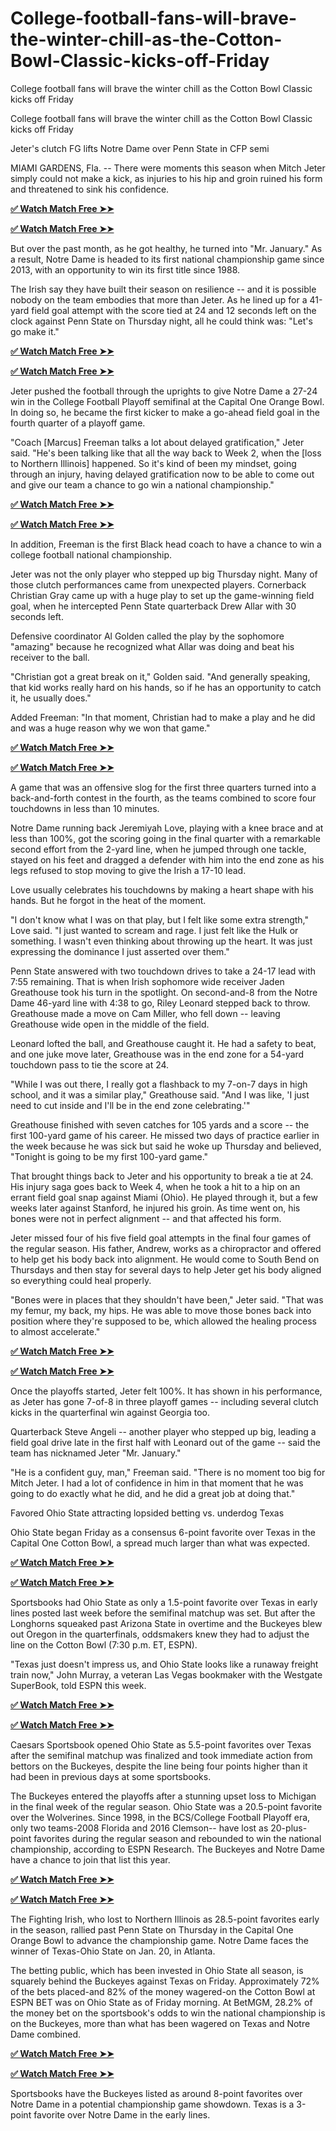 # College-football-fans-will-brave-the-winter-chill-as-the-Cotton-Bowl-Classic-kicks-off-Friday
College football fans will brave the winter chill as the Cotton Bowl Classic kicks off Friday

College football fans will brave the winter chill as the Cotton Bowl Classic kicks off Friday


Jeter's clutch FG lifts Notre Dame over Penn State in CFP semi

MIAMI GARDENS, Fla. -- There were moments this season when Mitch Jeter simply could not make a kick, as injuries to his hip and groin ruined his form and threatened to sink his confidence.

**[✅ Watch Match Free ➤➤](https://offerjunkis.com/all-gift-mashitola/)**

**[✅ Watch Match Free ➤➤](https://offerjunkis.com/all-gift-mashitola/)**


But over the past month, as he got healthy, he turned into "Mr. January." As a result, Notre Dame is headed to its first national championship game since 2013, with an opportunity to win its first title since 1988.

The Irish say they have built their season on resilience -- and it is possible nobody on the team embodies that more than Jeter. As he lined up for a 41-yard field goal attempt with the score tied at 24 and 12 seconds left on the clock against Penn State on Thursday night, all he could think was: "Let's go make it."


**[✅ Watch Match Free ➤➤](https://offerjunkis.com/all-gift-mashitola/)**

**[✅ Watch Match Free ➤➤](https://offerjunkis.com/all-gift-mashitola/)**


Jeter pushed the football through the uprights to give Notre Dame a 27-24 win in the College Football Playoff semifinal at the Capital One Orange Bowl. In doing so, he became the first kicker to make a go-ahead field goal in the fourth quarter of a playoff game.

"Coach [Marcus] Freeman talks a lot about delayed gratification," Jeter said. "He's been talking like that all the way back to Week 2, when the [loss to Northern Illinois] happened. So it's kind of been my mindset, going through an injury, having delayed gratification now to be able to come out and give our team a chance to go win a national championship."


**[✅ Watch Match Free ➤➤](https://offerjunkis.com/all-gift-mashitola/)**

**[✅ Watch Match Free ➤➤](https://offerjunkis.com/all-gift-mashitola/)**



In addition, Freeman is the first Black head coach to have a chance to win a college football national championship.

Jeter was not the only player who stepped up big Thursday night. Many of those clutch performances came from unexpected players. Cornerback Christian Gray came up with a huge play to set up the game-winning field goal, when he intercepted Penn State quarterback Drew Allar with 30 seconds left.

Defensive coordinator Al Golden called the play by the sophomore "amazing" because he recognized what Allar was doing and beat his receiver to the ball.

"Christian got a great break on it," Golden said. "And generally speaking, that kid works really hard on his hands, so if he has an opportunity to catch it, he usually does."

Added Freeman: "In that moment, Christian had to make a play and he did and was a huge reason why we won that game."



**[✅ Watch Match Free ➤➤](https://offerjunkis.com/all-gift-mashitola/)**

**[✅ Watch Match Free ➤➤](https://offerjunkis.com/all-gift-mashitola/)**

A game that was an offensive slog for the first three quarters turned into a back-and-forth contest in the fourth, as the teams combined to score four touchdowns in less than 10 minutes.

Notre Dame running back Jeremiyah Love, playing with a knee brace and at less than 100%, got the scoring going in the final quarter with a remarkable second effort from the 2-yard line, when he jumped through one tackle, stayed on his feet and dragged a defender with him into the end zone as his legs refused to stop moving to give the Irish a 17-10 lead.

Love usually celebrates his touchdowns by making a heart shape with his hands. But he forgot in the heat of the moment.

"I don't know what I was on that play, but I felt like some extra strength," Love said. "I just wanted to scream and rage. I just felt like the Hulk or something. I wasn't even thinking about throwing up the heart. It was just expressing the dominance I just asserted over them."

Penn State answered with two touchdown drives to take a 24-17 lead with 7:55 remaining. That is when Irish sophomore wide receiver Jaden Greathouse took his turn in the spotlight. On second-and-8 from the Notre Dame 46-yard line with 4:38 to go, Riley Leonard stepped back to throw. Greathouse made a move on Cam Miller, who fell down -- leaving Greathouse wide open in the middle of the field.

Leonard lofted the ball, and Greathouse caught it. He had a safety to beat, and one juke move later, Greathouse was in the end zone for a 54-yard touchdown pass to tie the score at 24.

"While I was out there, I really got a flashback to my 7-on-7 days in high school, and it was a similar play," Greathouse said. "And I was like, 'I just need to cut inside and I'll be in the end zone celebrating.'"

Greathouse finished with seven catches for 105 yards and a score -- the first 100-yard game of his career. He missed two days of practice earlier in the week because he was sick but said he woke up Thursday and believed, "Tonight is going to be my first 100-yard game."

That brought things back to Jeter and his opportunity to break a tie at 24. His injury saga goes back to Week 4, when he took a hit to a hip on an errant field goal snap against Miami (Ohio). He played through it, but a few weeks later against Stanford, he injured his groin. As time went on, his bones were not in perfect alignment -- and that affected his form.

Jeter missed four of his five field goal attempts in the final four games of the regular season. His father, Andrew, works as a chiropractor and offered to help get his body back into alignment. He would come to South Bend on Thursdays and then stay for several days to help Jeter get his body aligned so everything could heal properly.

"Bones were in places that they shouldn't have been," Jeter said. "That was my femur, my back, my hips. He was able to move those bones back into position where they're supposed to be, which allowed the healing process to almost accelerate."


**[✅ Watch Match Free ➤➤](https://offerjunkis.com/all-gift-mashitola/)**

**[✅ Watch Match Free ➤➤](https://offerjunkis.com/all-gift-mashitola/)**

Once the playoffs started, Jeter felt 100%. It has shown in his performance, as Jeter has gone 7-of-8 in three playoff games -- including several clutch kicks in the quarterfinal win against Georgia too.

Quarterback Steve Angeli -- another player who stepped up big, leading a field goal drive late in the first half with Leonard out of the game -- said the team has nicknamed Jeter "Mr. January."

"He is a confident guy, man," Freeman said. "There is no moment too big for Mitch Jeter. I had a lot of confidence in him in that moment that he was going to do exactly what he did, and he did a great job at doing that."




Favored Ohio State attracting lopsided betting vs. underdog Texas

Ohio State began Friday as a consensus 6-point favorite over Texas in the Capital One Cotton Bowl, a spread much larger than what was expected.

**[✅ Watch Match Free ➤➤](https://offerjunkis.com/all-gift-mashitola/)**

**[✅ Watch Match Free ➤➤](https://offerjunkis.com/all-gift-mashitola/)**


Sportsbooks had Ohio State as only a 1.5-point favorite over Texas in early lines posted last week before the semifinal matchup was set. But after the Longhorns squeaked past Arizona State in overtime and the Buckeyes blew out Oregon in the quarterfinals, oddsmakers knew they had to adjust the line on the Cotton Bowl (7:30 p.m. ET, ESPN).

"Texas just doesn't impress us, and Ohio State looks like a runaway freight train now," John Murray, a veteran Las Vegas bookmaker with the Westgate SuperBook, told ESPN this week.


**[✅ Watch Match Free ➤➤](https://offerjunkis.com/all-gift-mashitola/)**

**[✅ Watch Match Free ➤➤](https://offerjunkis.com/all-gift-mashitola/)**



Caesars Sportsbook opened Ohio State as 5.5-point favorites over Texas after the semifinal matchup was finalized and took immediate action from bettors on the Buckeyes, despite the line being four points higher than it had been in previous days at some sportsbooks.

The Buckeyes entered the playoffs after a stunning upset loss to Michigan in the final week of the regular season. Ohio State was a 20.5-point favorite over the Wolverines. Since 1998, in the BCS/College Football Playoff era, only two teams-2008 Florida and 2016 Clemson-- have lost as 20-plus-point favorites during the regular season and rebounded to win the national championship, according to ESPN Research. The Buckeyes and Notre Dame have a chance to join that list this year.


**[✅ Watch Match Free ➤➤](https://offerjunkis.com/all-gift-mashitola/)**

**[✅ Watch Match Free ➤➤](https://offerjunkis.com/all-gift-mashitola/)**


The Fighting Irish, who lost to Northern Illinois as 28.5-point favorites early in the season, rallied past Penn State on Thursday in the Capital One Orange Bowl to advance the championship game. Notre Dame faces the winner of Texas-Ohio State on Jan. 20, in Atlanta.

The betting public, which has been invested in Ohio State all season, is squarely behind the Buckeyes against Texas on Friday. Approximately 72% of the bets placed-and 82% of the money wagered-on the Cotton Bowl at ESPN BET was on Ohio State as of Friday morning. At BetMGM, 28.2% of the money bet on the sportsbook's odds to win the national championship is on the Buckeyes, more than what has been wagered on Texas and Notre Dame combined.


**[✅ Watch Match Free ➤➤](https://offerjunkis.com/all-gift-mashitola/)**

**[✅ Watch Match Free ➤➤](https://offerjunkis.com/all-gift-mashitola/)**


Sportsbooks have the Buckeyes listed as around 8-point favorites over Notre Dame in a potential championship game showdown. Texas is a 3-point favorite over Notre Dame in the early lines.
